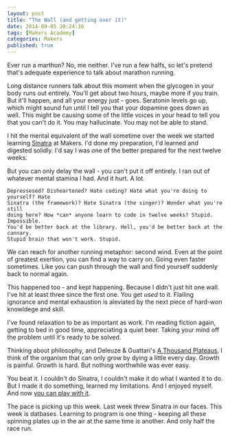 ```yaml
---
layout: post
title: "The Wall (and getting over it)"
date: 2014-09-05 20:24:16
tags: [Makers Academy]
categories: Makers
published: true
---
```


Ever run a marthon? No, me neither. I've run a few halfs, so let's pretend
that's adequate experience to talk about marathon running.

Long distance runners talk about this moment when the glycogen in your body runs
out entirely. You'll get about two hours, maybe more if you train. But it'll
happen, and all your energy just - goes. Seratonin levels go up, which might
sound fun until I tell you that your dopamine goes down as well. This might be
causing some of the little voices in your head to tell you that you can't do
it. You may hallucinate. You may not be able to stand.

I hit the mental equivalent of the wall sometime over the week we started
learning [Sinatra](http://www.sinatrarb.com/) at Makers. I'd done my preparation,
I'd learned and digested solidly. I'd say I was one of the better prepared for
the next twelve weeks.

But you can only delay the wall - you can't put it off entirely. I ran out of
whatever mental stamina I had. And it hurt. A lot.

	Depressesed? Disheartened? Hate coding? Hate what you're doing to yourself? Hate
	Sinatra (the framework)? Hate Sinatra (the singer)? Wonder what you're still
	doing here? How *can* anyone learn to code in twelve weeks? Stupid. Impossible.
	You'd be better back at the library. Hell, you'd be better back at the cannary.
	Stupid brain that won't work. Stupid.

We can reach for another running metaphor: second wind. Even at the point of
greatest exertion, you can find a way to carry on. Going even faster sometimes.
Like you can push through the wall and find yourself suddenly back to normal
again.

This happened too - and kept happening. Because I didn't just hit one wall. I've
hit at least three since the first one. You get *used* to it. Flailing ignorance
and mental exhaustion is aleviated by the next piece of hard-won knowldege and
skill.

I've found relaxation to be as important as work. I'm reading fiction again,
getting to bed in good time, appreciating a quiet beer. Taking your mind off the
problem until it's ready to be solved.

Thinking about philosophy, and Deleuze & Guattari's [A Thousand
Plateaus](http://en.wikipedia.org/wiki/A_Thousand_Plateaus), I think of the
organism that can only grow by dying a little every day. Growth is painful.
Growth is hard. But nothing worthwhile was ever easy.

You beat it. I couldn't do Sinatra, I couldn't make it do what I wanted it to
do. But I made it do something, learned my limitations. And I enjoyed myself.
And now [you can play with it](http://rpssd.gypsydave5.com/).

The pace is picking up this week. Last week threw Sinatra in our faces. This
week is datbases. Learning to program is one thing - keeping all these spinning
plates up in the air at the same time is another. And only half the race run.
